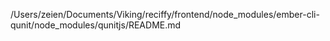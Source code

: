 /Users/zeien/Documents/Viking/reciffy/frontend/node_modules/ember-cli-qunit/node_modules/qunitjs/README.md